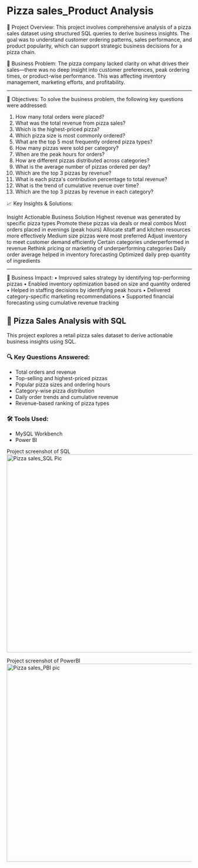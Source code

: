 # Pizza sales_Product Analysis
📝 Project Overview: This project involves comprehensive analysis of a pizza sales dataset using structured SQL queries to derive business insights. The goal was to understand customer ordering patterns, sales performance, and product popularity, which can support strategic business decisions for a pizza chain.

🚩 Business Problem:
The pizza company lacked clarity on what drives their sales—there was no deep insight into customer preferences, peak ordering times, or product-wise performance. This was affecting inventory management, marketing efforts, and profitability.
________________________________________
🎯 Objectives:
To solve the business problem, the following key questions were addressed:
1.	How many total orders were placed?
2.	What was the total revenue from pizza sales?
3.	Which is the highest-priced pizza?
4.	Which pizza size is most commonly ordered?
5.	What are the top 5 most frequently ordered pizza types?
6.	How many pizzas were sold per category?
7.	When are the peak hours for orders?
8.	How are different pizzas distributed across categories?
9.	What is the average number of pizzas ordered per day?
10.	Which are the top 3 pizzas by revenue?
11.	What is each pizza's contribution percentage to total revenue?
12.	What is the trend of cumulative revenue over time?
13.	Which are the top 3 pizzas by revenue in each category?

📈 Key Insights & Solutions:

Insight	Actionable Business Solution
Highest revenue was generated by specific pizza types	Promote these pizzas via deals or meal combos
Most orders placed in evenings (peak hours)	Allocate staff and kitchen resources more effectively
Medium size pizzas were most preferred	Adjust inventory to meet customer demand efficiently
Certain categories underperformed in revenue	Rethink pricing or marketing of underperforming categories
Daily order average helped in inventory forecasting	Optimized daily prep quantity of ingredients
________________________________________
💼 Business Impact:
•	Improved sales strategy by identifying top-performing pizzas
•	Enabled inventory optimization based on size and quantity ordered
•	Helped in staffing decisions by identifying peak hours
•	Delivered category-specific marketing recommendations
•	Supported financial forecasting using cumulative revenue tracking

## 🍕 Pizza Sales Analysis with SQL

This project explores a retail pizza sales dataset to derive actionable business insights using SQL.

### 🔍 Key Questions Answered:
- Total orders and revenue
- Top-selling and highest-priced pizzas
- Popular pizza sizes and ordering hours
- Category-wise pizza distribution
- Daily order trends and cumulative revenue
- Revenue-based ranking of pizza types

### 🛠️ Tools Used:
- MySQL Workbench
- Power BI 









Project screenshot of SQL
<img width="959" height="539" alt="Pizza sales_SQL Pic" src="https://github.com/user-attachments/assets/ee77176a-b1a4-48af-a73c-983933ce7d7a" />

Project screenshot of PowerBI
<img width="956" height="539" alt="Pizza sales_PBI pic" src="https://github.com/user-attachments/assets/6be51ca8-60bd-48de-a87b-aef5ce723956" />

